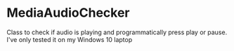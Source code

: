 # MediaAudioChecker
Class to check if audio is playing and programmatically press play or pause. I've only tested it on my Windows 10 laptop
